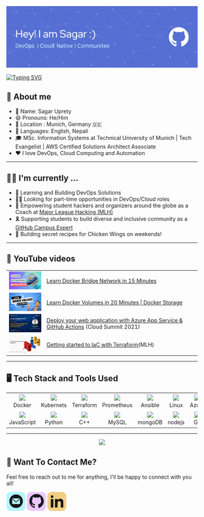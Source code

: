 ![Header](./assets/github-header-image.png)

[![Typing SVG](https://readme-typing-svg.demolab.com/?lines=Welcome+to+my+Profile!;Diving+into+DevOps+and+Cloud;Loves+Hackathons&font=Fira%20Code&center=true&width=440&height=45&color=556ED2&vCenter=true&size=22)](https://git.io/typing-svg)

<h2> 🤘 About me </h2>

<ul>
<li> 👤 Name: Sagar Uprety </li>
<li> 😄 Pronouns: He/Him </li>
<li> 📌 Location : Munich, Germany 🇩🇪 </li>
<li> 📢 Languages: English, Nepali
<li> 🎓 MSc. Information Systems at Technical University of Munich | Tech Evangelist | AWS Certified Solutions Architect Associate </li>
<li> ❤️ I love DevOps, Cloud Computing and Automation </li>
</ul>

--- 
<h2 > 👨‍💻 I'm currently ...</h2>

- 🔭 Learning and Building DevOps Solutions
- 🧑‍💻 Looking for part-time opportunities in DevOps/Cloud roles
- 🥳 Empowering student hackers and organizers around the globe as a Coach at [Major League Hacking (MLH)](https://mlh.io/)
- 🎗️ Supporting students to build diverse and inclusive community as a [GitHub Campus Expert](https://education.github.com/experts)
- 🍗 Building secret recipes for Chicken Wings on weekends!

---

<h2 > 🎥 YouTube videos </h2>

<table>
<!-- YOUTUBE-VIDEOS-LIST:START -->
<tr><td><a href="https://www.youtube.com/watch?v=jCJAiOSuOkg"><img width="150px" src="./assets/yt-3.png"></a></td>
<td><a href="https://www.youtube.com/watch?v=jCJAiOSuOkg">Learn Docker Bridge Network in 15 Minutes
</a> <br/></td></tr>
<tr><td><a href="https://www.youtube.com/watch?v=EKCs25wL_Vg"><img width="150px" src="./assets/yt-5.png"></a></td>
<td><a href="https://www.youtube.com/watch?v=EKCs25wL_Vg">Learn Docker Volumes in 20 Minutes | Docker Storage
</a> <br/></td></tr>
<tr><td><a href="https://www.youtube.com/watch?v=PoL1lDrZ6hE&list=PLLrYSkpcHmySGiEeS5tDsIUDW8zG6myBa"><img width="150px" src="./assets/yt-1.jpeg"></a></td>
<td><a href="https://www.youtube.com/watch?v=PoL1lDrZ6hE&list=PLLrYSkpcHmySGiEeS5tDsIUDW8zG6myBa">Deploy your web application with Azure App Service & GitHub Actions</a> (Cloud Summit 2021)<br/></td></tr>
<tr><td><a href="https://www.youtube.com/watch?v=fG5BL7Uisag"><img width="140px" src="./assets/yt-4.png"></a></td>
<td><a href="https://www.youtube.com/watch?v=fG5BL7Uisag">Getting started to IaC with Terraform</a>(MLH)<br/></td></tr>
<!-- YOUTUBE-VIDEOS-LIST:END -->
</table>

---

<h2>🖥️ Tech Stack and Tools Used</h2>

<table>
<tr>
    <td align="center" width="96" height="40">
            <img src="https://cdn.jsdelivr.net/gh/devicons/devicon/icons/docker/docker-original.svg" />
    <br>Docker
    </td>
    <td align="center" width="96" height="40">
            <img src="https://cdn.jsdelivr.net/gh/devicons/devicon/icons/kubernetes/kubernetes-plain.svg" />
    <br>Kubernets
    </td>
    <td align="center" width="96" height="40">
            <img src="https://cdn.jsdelivr.net/gh/devicons/devicon/icons/terraform/terraform-original.svg" />
    <br>Terraform
    </td>
    <td align="center" width="96" height="40">
            <img src="https://cdn.jsdelivr.net/gh/devicons/devicon/icons/prometheus/prometheus-original.svg" />
    <br>Prometheus
    </td>
    <td align="center" width="96" height="40">
            <img src="https://cdn.jsdelivr.net/gh/devicons/devicon/icons/ansible/ansible-original.svg" />
    <br>Ansible
    </td>
    <td align="center" width="96" height="40">
            <img src="https://cdn.jsdelivr.net/gh/devicons/devicon/icons/linux/linux-original.svg" />
    <br>Linux
    </td>
    <td align="center" width="96" height="40">
            <img src="https://cdn.jsdelivr.net/gh/devicons/devicon/icons/azure/azure-original.svg" />
    <br>Azure
    </td>
      <td align="center" width="96" height="40">
            <img src="https://cdn.jsdelivr.net/gh/devicons/devicon@latest/icons/amazonwebservices/amazonwebservices-original-wordmark.svg" />
    <br>AWS
    </td>
    <td align="center" width="96" height="40">
            <img src="https://cdn.jsdelivr.net/gh/devicons/devicon/icons/vscode/vscode-original.svg" />
    <br>VsCode
    </td>
<tr>
    <td align="center"  width="96" height="40">
        <img src="https://cdn.jsdelivr.net/gh/devicons/devicon/icons/javascript/javascript-original.svg" />
    <br>JavaScript
    </td>
    <td align="center"  width="96"height="40" >
            <img src="https://cdn.jsdelivr.net/gh/devicons/devicon/icons/python/python-original.svg" />
    <br>Python
    </td>
    <td align="center"  width="96" height="40">
            <img src="https://cdn.jsdelivr.net/gh/devicons/devicon/icons/cplusplus/cplusplus-original.svg" />
    <br>C++
    </td>
    </td>
    <td align="center" width="96" height="40">
            <img src="https://cdn.jsdelivr.net/gh/devicons/devicon/icons/mysql/mysql-original.svg" />
    <br>MySQL
    </td>
    <td align="center" width="96" height="40">
            <img src="https://cdn.jsdelivr.net/gh/devicons/devicon/icons/mongodb/mongodb-original.svg" />
    <br>mongoDB
    </td>
    <td align="center" width="96" height="40">
            <img src="https://cdn.jsdelivr.net/gh/devicons/devicon/icons/nodejs/nodejs-original.svg" />
    <br>nodejs
    </td>
    </td>
    <td align="center"  width="96" height="40">
            <img src="https://cdn.jsdelivr.net/gh/devicons/devicon/icons/git/git-original.svg" />
    <br>Git
    <td align="center"  width="96" height="40">
            <img src="https://cdn.jsdelivr.net/gh/devicons/devicon/icons/github/github-original.svg" />
    <br>GitHub
    </td>
    <td align="center"  width="96" height="40">
            <img src="https://cdn.jsdelivr.net/gh/devicons/devicon/icons/figma/figma-original.svg" />
    <br>Figma
    </td>
    
</tr>
</table>

---
<p align="center">
<a href="https://github.com/sagar-uprety">
  <img height="180em" src="https://github-readme-stats-eight-theta.vercel.app/api?username=sagar-uprety&show_icons=true&theme=algolia&include_all_commits=true&count_private=true&hide=issues"/>
</a>
</p>

<h2 >  💬 Want To Contact Me? </h2>

Feel free to reach out to me for anything, I'll be happy to connect with you all!

<p>
  <a href="mailto:sagarupreti100@gmail.com" alt="Mail"><img height='50' src="./assets/mail.png"></a>
   <a href="https://www.github.com/sagar-uprety" alt="Mail"><img height='50' src="./assets/github.png"></a>
  <a href="https://www.linkedin.com/in/sagar-uprety/" alt="Linkedin"><img height='50' src="./assets/linkedin.png"></a>
</p>
